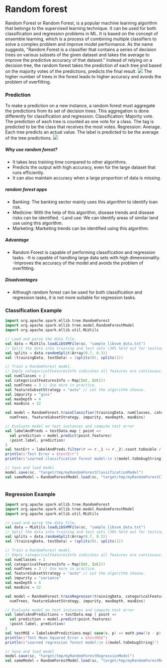 # Random forest
Random Forest or Random Forest, is a popular machine learning algorithm that belongs to the supervised learning technique. It can be used for both classification and regression problems in ML. It is based on the concept of ensemble learning, which is a process of combining multiple classifiers to solve a complex problem and improve model performance. As the name suggests, "Random Forest is a classifier that contains a series of decision trees on various subsets of the given dataset and takes the average to improve the predictive accuracy of that dataset." Instead of relying on a decision tree, the random forest takes the prediction of each tree and based on the majority votes of the predictions, predicts the final result.
![](https://github.com/rafaelsanchezbaez/Big_Data/blob/unit_2/practices/practice_3/pic1.jpg?raw=true)
The higher number of trees in the forest leads to higher accuracy and avoids the problem of overfitting.
### Prediction
To make a prediction on a new instance, a random forest must aggregate the predictions from its set of decision trees. This aggregation is done differently for classification and regression. Classification: Majority vote. The prediction of each tree is counted as one vote for a class. The tag is predicted to be the class that receives the most votes. Regression: Average. Each tree predicts an actual value. The label is predicted to be the average of the tree predictions.
![](https://github.com/rafaelsanchezbaez/Big_Data/blob/unit_2/practices/practice_3/pic2.jpg?raw=true)
##### Why use random forest?
- It takes less training time compared to other algorithms. 
- Predicts the output with high accuracy, even for the large dataset that runs efficiently. 
- It can also maintain accuracy when a large proportion of data is missing.
##### random forest apps
- Banking: The banking sector mainly uses this algorithm to identify loan risk.
- Medicine: With the help of this algorithm, disease trends and disease risks can be identified. -Land use: We can identify areas of similar land use using this algorithm.
- Marketing: Marketing trends can be identified using this algorithm.
##### Advantage
- Random Forest is capable of performing classification and regression tasks. -It is capable of handling large data sets with high dimensionality. -Improves the accuracy of the model and avoids the problem of overfitting.
##### Disadvantages
- Although random forest can be used for both classification and regression tasks, it is not more suitable for regression tasks.
### Classification Example
``` scala
import org.apache.spark.mllib.tree.RandomForest
import org.apache.spark.mllib.tree.model.RandomForestModel
import org.apache.spark.mllib.util.MLUtils

// Load and parse the data file.
val data = MLUtils.loadLibSVMFile(sc, "sample_libsvm_data.txt")
// Split the data into training and test sets (30% held out for testing)
val splits = data.randomSplit(Array(0.7, 0.3))
val (trainingData, testData) = (splits(0), splits(1))

// Train a RandomForest model.
// Empty categoricalFeaturesInfo indicates all features are continuous.
val numClasses = 2
val categoricalFeaturesInfo = Map[Int, Int]()
val numTrees = 3 // Use more in practice.
val featureSubsetStrategy = "auto" // Let the algorithm choose.
val impurity = "gini"
val maxDepth = 4
val maxBins = 32

val model = RandomForest.trainClassifier(trainingData, numClasses, categoricalFeaturesInfo,
  numTrees, featureSubsetStrategy, impurity, maxDepth, maxBins)

// Evaluate model on test instances and compute test error
val labelAndPreds = testData.map { point =>
  val prediction = model.predict(point.features)
  (point.label, prediction)
}
val testErr = labelAndPreds.filter(r => r._1 != r._2).count.toDouble / testData.count()
println(s"Test Error = $testErr")
println(s"Learned classification forest model:\n ${model.toDebugString}")

// Save and load model
model.save(sc, "target/tmp/myRandomForestClassificationModel")
val sameModel = RandomForestModel.load(sc, "target/tmp/myRandomForestClassificationModel")
```
![]()
### Regression Example
``` scala
import org.apache.spark.mllib.tree.RandomForest
import org.apache.spark.mllib.tree.model.RandomForestModel
import org.apache.spark.mllib.util.MLUtils

// Load and parse the data file.
val data = MLUtils.loadLibSVMFile(sc, "sample_libsvm_data.txt")
// Split the data into training and test sets (30% held out for testing)
val splits = data.randomSplit(Array(0.7, 0.3))
val (trainingData, testData) = (splits(0), splits(1))

// Train a RandomForest model.
// Empty categoricalFeaturesInfo indicates all features are continuous.
val numClasses = 2
val categoricalFeaturesInfo = Map[Int, Int]()
val numTrees = 3 // Use more in practice.
val featureSubsetStrategy = "auto" // Let the algorithm choose.
val impurity = "variance"
val maxDepth = 4
val maxBins = 32

val model = RandomForest.trainRegressor(trainingData, categoricalFeaturesInfo,
  numTrees, featureSubsetStrategy, impurity, maxDepth, maxBins)

// Evaluate model on test instances and compute test error
val labelsAndPredictions = testData.map { point =>
  val prediction = model.predict(point.features)
  (point.label, prediction)
}
val testMSE = labelsAndPredictions.map{ case(v, p) => math.pow((v - p), 2)}.mean()
println(s"Test Mean Squared Error = $testMSE")
println(s"Learned regression forest model:\n ${model.toDebugString}")

// Save and load model
model.save(sc, "target/tmp/myRandomForestRegressionModel")
val sameModel = RandomForestModel.load(sc, "target/tmp/myRandomForestRegressionModel")
```
![]()

